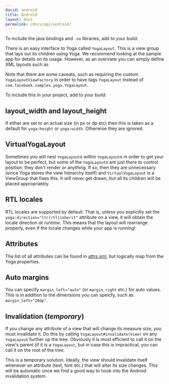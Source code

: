 ```yaml
---
docid: android
title: Android
layout: docs
permalink: /docs/api/android/
---
```


To include the java bindings and `.so` libraries, add to your build:
<script src="https://gist.github.com/rspencer01/e3cb51e789147b359d842aac6fa30f9f.js"></script>

There is an easy interface to Yoga called `YogaLayout`.  This is a view group that lays out its children using Yoga.  We recommend looking at the sample app for details on its usage.  However, as an overview you can simply define XML layouts such as
<script src="https://gist.github.com/rspencer01/c1964b98f0c60de7c49683a049ed0640.js"></script>

Note that there are some caveats, such as requiring the custom `YogaLayoutViewFactory` in order to have tags `YogaLayout` instead of `com.facebook.samples.yoga.YogaLayout`.

To include this in your project, add to your build:
<script src="https://gist.github.com/rspencer01/499a9e02185985bf3167f818d9c3398f.js"></script>

## layout\_width and layout\_height

If either are set to an actual size (in px or dp etc) then this is taken as a default for `yoga:height` or `yoga:width`.  Otherwise they are ignored.

## VirtualYogaLayout

Sometimes you will nest `YogaLayout`s within `YogaLayout`s in order to get your layout to be perfect, but some of the `YogaLayout`s are just there to control position: they don't render or anything.  If so, then they are unnecessary (since Yoga stores the view hierarchy itself) and `VirtualYogaLayout` is a ViewGroup that fixes this.  It will never get drawn, but all its children will be placed appropriately.

## RTL locales

RTL locales are supported by default.  That is, unless you explicitly set the `yoga:direction="ltr|rtl|inherit"` attribute on a view, it will obtain the locale direction _at runtime_.  This means that the layout will rearrange properly, even if the locale changes while your app is running!

## Attributes

The list of all attributes can be found in [attrs.xml](https://github.com/facebook/yoga/blob/master/android/sample/res/com/facebook/samples/yoga/res/values/attrs.xml), but logically map from the Yoga properties.

## Auto margins

You can specify `margin_left="auto"` (or `margin_right` etc.) for auto values.  This is in addition to the dimensions you can speicfy, such as `margin_left="20dp"`.

## Invalidation (_temporary_)

If you change any attribute of a view that will change its measure size, you must invalidate it.  Do this by calling `YogaLayout#invalidate(View)` on any `YogaLayout` further up the tree.  Obviously it is most efficient to call it on the view's parent (if it is a `YogaLayout`, but in case this is impractical, you can call it on the root of the tree.

This is a temporary solution.  Ideally, the view should invalidate itself whenever an attribute (text, font etc.) that will alter its size changes.  This will be automatic once we find a good way to hook into the Android invalidation system.
